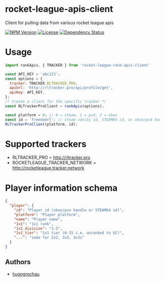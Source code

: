 # rocket-league-apis-client
Client for pulling data from various rocket league apis

[![NPM Version](https://img.shields.io/npm/v/rocket-league-apis-client.svg)](https://www.npmjs.com/package/rocket-league-apis-client)
[![License](https://img.shields.io/github/license/hugogrochau/rocket-league-apis-client.svg)](https://github.com/hugogrochau/rocket-league-apis-client/blob/master/LICENSE)
[![Dependency Status](https://www.versioneye.com/user/projects/589e01146a7781003a57a14f/badge.svg)](https://www.versioneye.com/user/projects/589e01146a7781003a57a14f)

# Usage
```js
import rankApis, { TRACKER } from 'rocket-league-rank-apis-client'

const API_KEY = 'abc123';
const options = {
  tracker: TRACKER.RLTRACKER_PRO,
  apiUrl: 'http://rltracker.pro/api/profile/get',
  apiKey: API_KEY,
};
/* Create a client for the specific tracker */
const RLTrackerProClient = rankApis(options);

const platform = 0; // 0 = steam, 1 = ps4, 2 = xbox
const id = 'freedomrl'; // steam vanity id, STEAM64 id, or xbox/ps4 handle
RLTrackerProClient(platform, id);
```

# Supported trackers
* RLTRACKER_PRO = http://rltracker.pro
* ROCKETLEAGUE_TRACKER_NETWORK = http://rocketleague.tracker.network

# Player information schema
```json
{
  "player": {
    "id": "Player id (xbox/psn handle or STEAM64 id)",
    "platform": "Player platform",
    "name": "Player name",
    "1v1": "1v1 rank",
    "1v1_division": "1-5",
    "1v1_tier": "1v1 tier (0-15 i.e. unranked to GC)",
    "...": "same for 2v2, 3v3, 3v3s"
  }
}
```

## Authors
* [hugogrochau](http://hugo.grochau.com)
